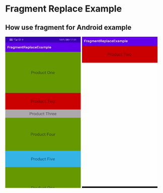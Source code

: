 # Fragment Replace Example
## How use fragment for Android example
<p>
<img src="https://github.com/yakupbilgen/FragmentReplaceExample/blob/master/app/src/main/res/drawable-v24/uiOne.png" height="480" width="240"/>
<img src="https://github.com/yakupbilgen/FragmentReplaceExample/blob/master/app/src/main/res/drawable-v24/uiTwo.png" height="480" width="240"/>
</p>
